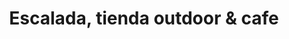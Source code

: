 ---
title: "Escalada, tienda outdoor & cafe"
url: /miraflores/escalada-tienda-outdoor-und-cafe/
shop: Allgemein
---